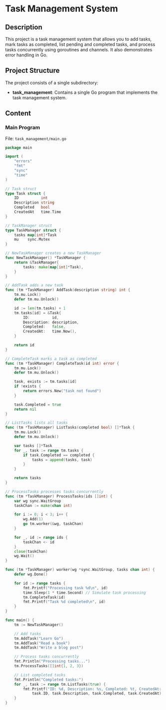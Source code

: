 # Task Management System

## Description

This project is a task management system that allows you to add tasks, mark tasks as completed, list pending and completed tasks, and process tasks concurrently using goroutines and channels. It also demonstrates error handling in Go.

## Project Structure

The project consists of a single subdirectory:

- **task_management**: Contains a single Go program that implements the task management system.

## Content

### Main Program
File: `task_management/main.go`

```go
package main

import (
    "errors"
    "fmt"
    "sync"
    "time"
)

// Task struct
type Task struct {
    ID          int
    Description string
    Completed   bool
    CreatedAt   time.Time
}

// TaskManager struct
type TaskManager struct {
    tasks map[int]*Task
    mu    sync.Mutex
}

// NewTaskManager creates a new TaskManager
func NewTaskManager() *TaskManager {
    return &TaskManager{
        tasks: make(map[int]*Task),
    }
}

// AddTask adds a new task
func (tm *TaskManager) AddTask(description string) int {
    tm.mu.Lock()
    defer tm.mu.Unlock()

    id := len(tm.tasks) + 1
    tm.tasks[id] = &Task{
        ID:          id,
        Description: description,
        Completed:   false,
        CreatedAt:   time.Now(),
    }

    return id
}

// CompleteTask marks a task as completed
func (tm *TaskManager) CompleteTask(id int) error {
    tm.mu.Lock()
    defer tm.mu.Unlock()

    task, exists := tm.tasks[id]
    if !exists {
        return errors.New("task not found")
    }

    task.Completed = true
    return nil
}

// ListTasks lists all tasks
func (tm *TaskManager) ListTasks(completed bool) []*Task {
    tm.mu.Lock()
    defer tm.mu.Unlock()

    var tasks []*Task
    for _, task := range tm.tasks {
        if task.Completed == completed {
            tasks = append(tasks, task)
        }
    }

    return tasks
}

// ProcessTasks processes tasks concurrently
func (tm *TaskManager) ProcessTasks(ids []int) {
    var wg sync.WaitGroup
    taskChan := make(chan int)

    for i := 0; i < 3; i++ {
        wg.Add(1)
        go tm.worker(&wg, taskChan)
    }

    for _, id := range ids {
        taskChan <- id
    }
    close(taskChan)
    wg.Wait()
}

func (tm *TaskManager) worker(wg *sync.WaitGroup, tasks chan int) {
    defer wg.Done()

    for id := range tasks {
        fmt.Printf("Processing task %d\n", id)
        time.Sleep(1 * time.Second) // Simulate task processing
        tm.CompleteTask(id)
        fmt.Printf("Task %d completed\n", id)
    }
}

func main() {
    tm := NewTaskManager()

    // Add tasks
    tm.AddTask("Learn Go")
    tm.AddTask("Read a book")
    tm.AddTask("Write a blog post")

    // Process tasks concurrently
    fmt.Println("Processing tasks...")
    tm.ProcessTasks([]int{1, 2, 3})

    // List completed tasks
    fmt.Println("Completed tasks:")
    for _, task := range tm.ListTasks(true) {
        fmt.Printf("ID: %d, Description: %s, Completed: %t, CreatedAt: %s\n",
            task.ID, task.Description, task.Completed, task.CreatedAt)
    }
}


